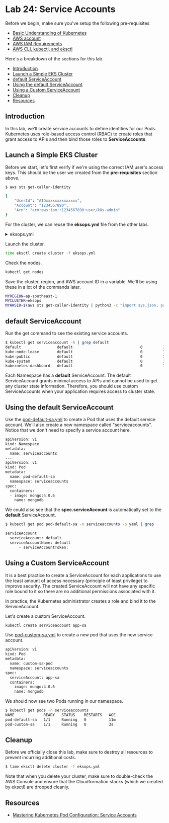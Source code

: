 # Lab 24: Service Accounts


Before we begin, make sure you've setup the following pre-requisites

- [Basic Understanding of Kubernetes](../README.md#kubernetes)
- [AWS account](../pages/01-Pre-requisites/labs-optional-tools/README.md#create-an-aws-account)
- [AWS IAM Requirements](../pages/01-Pre-requisites/labs-optional-tools/01-AWS-IAM-requirements.md)
- [AWS CLI, kubectl, and eksctl](../pages/01-Pre-requisites/labs-kubernetes-pre-requisites/README.md#install-cli-tools) 

Here's a breakdown of the sections for this lab.

- [Introduction](#introduction)
- [Launch a Simple EKS Cluster](#launch-a-simple-eks-cluster)
- [default ServiceAccount](#default-serviceaccount)
- [Using the default ServiceAccount](#using-the-default-serviceaccount)
- [Using a Custom ServiceAccount](#using-a-custom-serviceaccount)
- [Cleanup](#cleanup)
- [Resources](#resources)


## Introduction

In this lab, we'll create service accounts to define identities for our Pods. Kubernetes uses role-based access control (RBAC) to create roles that grant access to APIs and then bind those roles to **ServiceAccounts**.

## Launch a Simple EKS Cluster

Before we start, let's first verify if we're using the correct IAM user's access keys. This should be the user we created from the **pre-requisites** section above.

```bash
$ aws sts get-caller-identity 
```
```bash
{
    "UserId": "AIDxxxxxxxxxxxxxx",
    "Account": "1234567890",
    "Arn": "arn:aws:iam::1234567890:user/k8s-admin"
} 
```

For the cluster, we can reuse the **eksops.yml** file from the other labs.

<details><summary> eksops.yml </summary>
 
```bash
apiVersion: eksctl.io/v1alpha5
# apiVersion: client.authentication.k8s.io/v1beta1
kind: ClusterConfig

metadata:
    version: "1.23"
    name: eksops
    region: ap-southeast-1 
nodeGroups:
    -   name: ng-dover
        instanceType: t3.large
        minSize: 1
        maxSize: 5
        desiredCapacity: 3
        ssh: 
            publicKeyName: "k8s-kp"
```
 
</details>

Launch the cluster.

```bash
time eksctl create cluster -f eksops.yml 
```

Check the nodes.

```bash
kubectl get nodes 
```

Save the cluster, region, and AWS account ID in a variable. We'll be using these in a lot of the commands later.

```bash
MYREGION=ap-southeast-1
MYCLUSTER=eksops 
MYAWSID=$(aws sts get-caller-identity | python3 -c "import sys,json; print (json.load(sys.stdin)['Account'])")
```



## default ServiceAccount 

Run the get command to see the existing service accounts.

```bash
$ kubectl get serviceaccount -A | grep default
default                default                              0         137d
kube-node-lease        default                              0         137d
kube-public            default                              0         137d
kube-system            default                              0         137d
kubernetes-dashboard   default                              0         137d
```

Each Namespace has a **default** ServiceAccount. The default ServiceAccount grants minimal access to APIs and cannot be used to get any cluster state information. Therefore, you should use custom ServiceAccounts when your application requires access to cluster state.


## Using the default ServiceAccount 

Use the [pod-default-sa.yml](./pod-default-sa.yml) to create a Pod that uses the default service account. We'll also create a new namespace called "serviceaccounts". Notice that we don't need to specify a service account here.

```bash
apiVersion: v1
kind: Namespace
metadata:
  name: serviceaccounts
---
apiVersion: v1
kind: Pod
metadata:
  name: pod-default-sa 
  namespace: serviceaccounts
spec:
  containers:
  - image: mongo:4.0.6
    name: mongodb
```


We could also see that the **spec.serviceAccount** is automatically set to the **default** ServiceAccount.

```bash
$ kubectl get pod pod-default-sa -n serviceaccounts -o yaml | grep 

serviceAccount
  serviceAccount: default
  serviceAccountName: default
      - serviceAccountToken:
```

## Using a Custom ServiceAccount 

It is a best practice to create a ServiceAccount for each applications to use the least amount of access necessary (principle of least privilege) to improve security. The created ServiceAccount will not have any specific role bound to it so there are no additional permissions associated with it. 

In practice, the  Kubernetes administrator creates a role and bind it to the ServiceAccount.

Let's create a custom ServiceAccount. 

```bash
kubectl create serviceaccount app-sa  
```

Use [pod-custom-sa.yml](./pod-custom-sa.yml) to create a new pod that uses the new service account. 

```bash
apiVersion: v1
kind: Pod
metadata:
  name: custom-sa-pod 
  namespace: serviceaccounts
spec:
  serviceAccount: app-sa
  containers:
  - image: mongo:4.0.6
    name: mongodb
```

We should now see two Pods running in our namespace.

```bash
$ kubectl get pods -n serviceaccounts 
NAME             READY   STATUS    RESTARTS   AGE
pod-default-sa   1/1     Running   0          11m 
pod-custom-sa    1/1     Running   0          3s 
```

## Cleanup 

Before we officially close this lab, make sure to destroy all resources to prevent incurring additional costs.

```bash
$ time eksctl delete cluster -f eksops.yml
```

Note that when you delete your cluster, make sure to double-check the AWS Console and ensure that the Cloudformation stacks (which we created by eksctl) are dropped cleanly.

## Resources

- [Mastering Kubernetes Pod Configuration: Service Accounts](https://cloudacademy.com/lab/mastering-kubernetes-pod-configuration-service-accounts/)